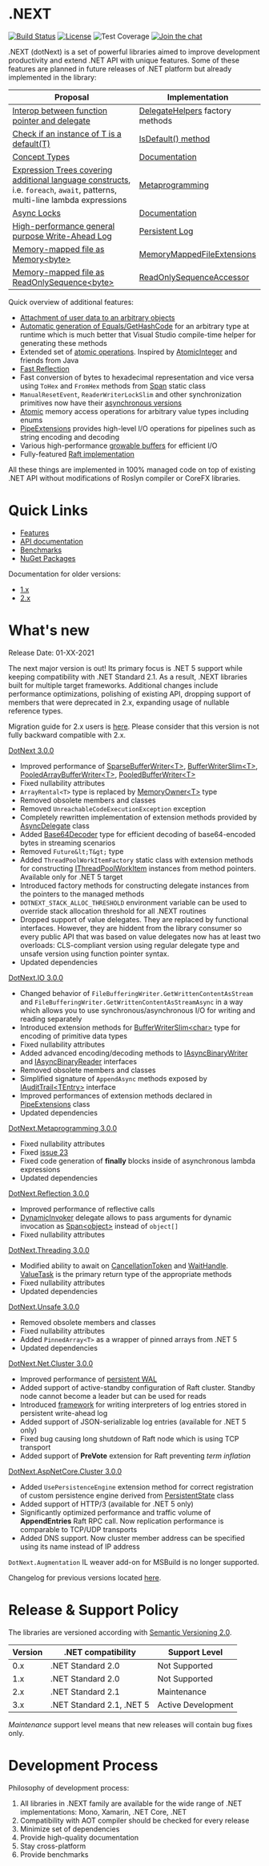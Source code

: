 .NEXT
====
[![Build Status](https://dev.azure.com/rvsakno/dotNext/_apis/build/status/sakno.dotNext?branchName=master)](https://dev.azure.com/rvsakno/dotNext/_build/latest?definitionId=1&branchName=master)
[![License](https://img.shields.io/badge/license-MIT-blue.svg)](https://github.com/sakno/dotNext/blob/master/LICENSE)
![Test Coverage](https://img.shields.io/azure-devops/coverage/rvsakno/dotnext/1/master)
[![Join the chat](https://badges.gitter.im/dot_next/community.svg)](https://gitter.im/dot_next/community)

.NEXT (dotNext) is a set of powerful libraries aimed to improve development productivity and extend .NET API with unique features. Some of these features are planned in future releases of .NET platform but already implemented in the library:

| Proposal | Implementation |
| ---- | ---- |
| [Interop between function pointer and delegate](https://github.com/dotnet/csharplang/discussions/3680) | [DelegateHelpers](https://sakno.github.io/dotNext/api/DotNext.DelegateHelpers.html) factory methods |
| [Check if an instance of T is a default(T)](https://github.com/dotnet/corefx/issues/16209) | [IsDefault() method](https://sakno.github.io/dotNext/api/DotNext.Runtime.Intrinsics.html#DotNext_Runtime_Intrinsics_IsDefault__1___0_) |
| [Concept Types](https://github.com/dotnet/csharplang/issues/110) | [Documentation](https://sakno.github.io/dotNext/features/concept.html) |
| [Expression Trees covering additional language constructs](https://github.com/dotnet/csharplang/issues/158), i.e. `foreach`, `await`, patterns, multi-line lambda expressions | [Metaprogramming](https://sakno.github.io/dotNext/features/metaprogramming/index.html) |
| [Async Locks](https://github.com/dotnet/corefx/issues/34073) | [Documentation](https://sakno.github.io/dotNext/features/threading/index.html) |
| [High-performance general purpose Write-Ahead Log](https://github.com/dotnet/corefx/issues/25034) | [Persistent Log](https://sakno.github.io/dotNext/features/cluster/wal.html)  |
| [Memory-mapped file as Memory&lt;byte&gt;](https://github.com/dotnet/runtime/issues/37227) | [MemoryMappedFileExtensions](https://sakno.github.io/dotNext/features/io/mmfile.html) |
| [Memory-mapped file as ReadOnlySequence&lt;byte&gt;](https://github.com/dotnet/runtime/issues/24805) | [ReadOnlySequenceAccessor](https://sakno.github.io/dotNext/api/DotNext.IO.MemoryMappedFiles.ReadOnlySequenceAccessor.html) |

Quick overview of additional features:

* [Attachment of user data to an arbitrary objects](https://sakno.github.io/dotNext/features/core/userdata.html)
* [Automatic generation of Equals/GetHashCode](https://sakno.github.io/dotNext/features/core/autoeh.html) for an arbitrary type at runtime which is much better that Visual Studio compile-time helper for generating these methods
* Extended set of [atomic operations](https://sakno.github.io/dotNext/features/core/atomic.html). Inspired by [AtomicInteger](https://docs.oracle.com/javase/10/docs/api/java/util/concurrent/atomic/AtomicInteger.html) and friends from Java
* [Fast Reflection](https://sakno.github.io/dotNext/features/reflection/fast.html)
* Fast conversion of bytes to hexadecimal representation and vice versa using `ToHex` and `FromHex` methods from [Span](https://sakno.github.io/dotNext/api/DotNext.Span.html) static class
* `ManualResetEvent`, `ReaderWriterLockSlim` and other synchronization primitives now have their [asynchronous versions](https://sakno.github.io/dotNext/features/threading/rwlock.html)
* [Atomic](https://sakno.github.io/dotNext/features/core/atomic.html) memory access operations for arbitrary value types including enums
* [PipeExtensions](https://sakno.github.io/dotNext/api/DotNext.IO.Pipelines.PipeExtensions.html) provides high-level I/O operations for pipelines such as string encoding and decoding
* Various high-performance [growable buffers](https://sakno.github.io/dotNext/features/io/buffers.html) for efficient I/O
* Fully-featured [Raft implementation](https://github.com/sakno/dotNext/tree/master/src/cluster)

All these things are implemented in 100% managed code on top of existing .NET API without modifications of Roslyn compiler or CoreFX libraries.

# Quick Links

* [Features](https://sakno.github.io/dotNext/features/core/index.html)
* [API documentation](https://sakno.github.io/dotNext/api/DotNext.html)
* [Benchmarks](https://sakno.github.io/dotNext/benchmarks.html)
* [NuGet Packages](https://www.nuget.org/profiles/rvsakno)

Documentation for older versions:
* [1.x](https://sakno.github.io/dotNext/versions/1.x/index.html)
* [2.x](https://sakno.github.io/dotNext/versions/2.x/index.html)

# What's new
Release Date: 01-XX-2021

The next major version is out! Its primary focus is .NET 5 support while keeping compatibility with .NET Standard 2.1. As a result, .NEXT libraries built for multiple target frameworks. Additional changes include performance optimizations, polishing of existing API, dropping support of members that were deprecated in 2.x, expanding usage of nullable reference types.

Migration guide for 2.x users is [here](https://sakno.github.io/dotNext/migration/2.html). Please consider that this version is not fully backward compatible with 2.x.

<a href="https://www.nuget.org/packages/dotnext/3.0.0">DotNext 3.0.0</a>
* Improved performance of [SparseBufferWriter&lt;T&gt;](https://sakno.github.io/dotNext/api/DotNext.Buffers.SparseBufferWriter-1.html), [BufferWriterSlim&lt;T&gt;](https://sakno.github.io/dotNext/api/DotNext.Buffers.BufferWriterSlim-1.html), [PooledArrayBufferWriter&lt;T&gt;](https://sakno.github.io/dotNext/api/DotNext.Buffers.PooledArrayBufferWriter-1.html), [PooledBufferWriter&lt;T&gt;](https://sakno.github.io/dotNext/api/DotNext.Buffers.PooledBufferWriter-1.html)
* Fixed nullability attributes
* `ArrayRental<T>` type is replaced by [MemoryOwner&lt;T&gt;](https://sakno.github.io/dotNext/api/DotNext.Buffers.MemoryOwner-1.html) type
* Removed obsolete members and classes
* Removed `UnreachableCodeExecutionException` exception
* Completely rewritten implementation of extension methods provided by [AsyncDelegate](https://sakno.github.io/dotNext/api/DotNext.Threading.AsyncDelegate.html) class
* Added [Base64Decoder](https://sakno.github.io/dotNext/api/DotNext.Text.Base64Decoder.html) type for efficient decoding of base64-encoded bytes in streaming scenarios
* Removed `Future&lt;T&gt;` type
* Added `ThreadPoolWorkItemFactory` static class with extension methods for constructing [IThreadPoolWorkItem](https://docs.microsoft.com/en-us/dotnet/api/system.threading.ithreadpoolworkitem) instances from method pointers. Available only for .NET 5 target
* Introduced factory methods for constructing delegate instances from the pointers to the managed methods
* `DOTNEXT_STACK_ALLOC_THRESHOLD` environment variable can be used to override stack allocation threshold for all .NEXT routines
* Dropped support of value delegates. They are replaced by functional interfaces. However, they are hiddent from the library consumer so every public API that was based on value delegates now has at least two overloads: CLS-compliant version using regular delegate type and unsafe version using function pointer syntax.
* Updated dependencies

<a href="https://www.nuget.org/packages/dotnext.io/3.0.0">DotNext.IO 3.0.0</a>
* Changed behavior of `FileBufferingWriter.GetWrittenContentAsStream` and `FileBufferingWriter.GetWrittenContentAsStreamAsync` in a way which allows you to use synchronous/asynchronous I/O for writing and reading separately
* Introduced extension methods for [BufferWriterSlim&lt;char&gt;](https://sakno.github.io/dotNext/api/DotNext.Buffers.BufferWriterSlim-1.html) type for encoding of primitive data types
* Fixed nullability attributes
* Added advanced encoding/decoding methods to [IAsyncBinaryWriter](https://sakno.github.io/dotNext/api/DotNext.IO.IAsyncBinaryWriter.html) and [IAsyncBinaryReader](https://sakno.github.io/dotNext/api/DotNext.IO.IAsyncBinaryReader.html) interfaces
* Removed obsolete members and classes
* Simplified signature of `AppendAsync` methods exposed by [IAuditTrail&lt;TEntry&gt;](https://sakno.github.io/dotNext/api/DotNext.IO.Log.IAuditTrail-1.html) interface
* Improved performances of extension methods declared in [PipeExtensions](https://sakno.github.io/dotNext/api/DotNext.IO.Pipelines.PipeExtensions.html) class
* Updated dependencies

<a href="https://www.nuget.org/packages/dotnext.metaprogramming/3.0.0">DotNext.Metaprogramming 3.0.0</a>
* Fixed nullability attributes
* Fixed [issue 23](https://github.com/sakno/dotNext/issues/23)
* Fixed code generation of **finally** blocks inside of asynchronous lambda expressions
* Updated dependencies

<a href="https://www.nuget.org/packages/dotnext.reflection/3.0.0">DotNext.Reflection 3.0.0</a>
* Improved performance of reflective calls
* [DynamicInvoker](https://sakno.github.io/dotNext/api/DotNext.Reflection.DynamicInvoker.html) delegate allows to pass arguments for dynamic invocation as [Span&lt;object&gt;](https://docs.microsoft.com/en-us/dotnet/api/system.span-1) instead of `object[]`
* Fixed nullability attributes

<a href="https://www.nuget.org/packages/dotnext.threading/3.0.0">DotNext.Threading 3.0.0</a>
* Modified ability to await on [CancellationToken](https://docs.microsoft.com/en-us/dotnet/api/system.threading.cancellationtoken) and [WaitHandle](https://docs.microsoft.com/en-us/dotnet/api/system.threading.waithandle). [ValueTask](https://docs.microsoft.com/en-us/dotnet/api/system.threading.tasks.valuetask) is the primary return type of the appropriate methods
* Fixed nullability attributes
* Updated dependencies

<a href="https://www.nuget.org/packages/dotnext.unsafe/3.0.0">DotNext.Unsafe 3.0.0</a>
* Removed obsolete members and classes
* Fixed nullability attributes
* Added `PinnedArray<T>` as a wrapper of pinned arrays from .NET 5
* Updated dependencies

<a href="https://www.nuget.org/packages/dotnext.net.cluster/3.0.0">DotNext.Net.Cluster 3.0.0</a>
* Improved performance of [persistent WAL](https://sakno.github.io/dotNext/api/DotNext.Net.Cluster.Consensus.Raft.PersistentState.html)
* Added support of active-standby configuration of Raft cluster. Standby node cannot become a leader but can be used for reads
* Introduced [framework](https://sakno.github.io/dotNext/api/DotNext.Net.Cluster.Consensus.Raft.Commands.html) for writing interpreters of log entries stored in persistent write-ahead log
* Added support of JSON-serializable log entries (available for .NET 5 only)
* Fixed bug causing long shutdown of Raft node which is using TCP transport
* Added support of **PreVote** extension for Raft preventing _term inflation_

<a href="https://www.nuget.org/packages/dotnext.aspnetcore.cluster/3.0.0">DotNext.AspNetCore.Cluster 3.0.0</a>
* Added `UsePersistenceEngine` extension method for correct registration of custom persistence engine derived from [PersistentState](https://sakno.github.io/dotNext/api/DotNext.Net.Cluster.Consensus.Raft.PersistentState.html) class
* Added support of HTTP/3 (available for .NET 5 only)
* Significantly optimized performance and traffic volume of **AppendEntries** Raft RPC call. Now replication performance is comparable to TCP/UDP transports
* Added DNS support. Now cluster member address can be specified using its name instead of IP address

`DotNext.Augmentation` IL weaver add-on for MSBuild is no longer supported.

Changelog for previous versions located [here](./CHANGELOG.md).

# Release & Support Policy
The libraries are versioned according with [Semantic Versioning 2.0](https://semver.org/).

| Version | .NET compatibility | Support Level |
| ---- | ---- | ---- |
| 0.x | .NET Standard 2.0 | Not Supported |
| 1.x | .NET Standard 2.0 | Not Supported |
| 2.x | .NET Standard 2.1 | Maintenance |
| 3.x | .NET Standard 2.1, .NET 5 | Active Development |

_Maintenance_ support level means that new releases will contain bug fixes only.

# Development Process
Philosophy of development process:
1. All libraries in .NEXT family are available for the wide range of .NET implementations: Mono, Xamarin, .NET Core, .NET
1. Compatibility with AOT compiler should be checked for every release
1. Minimize set of dependencies
1. Provide high-quality documentation
1. Stay cross-platform
1. Provide benchmarks
